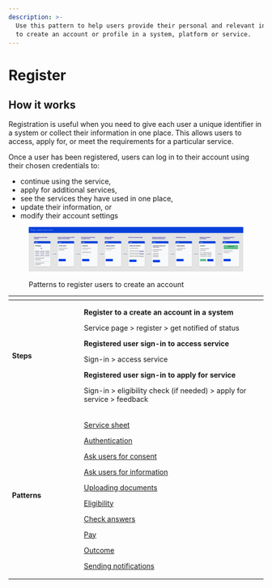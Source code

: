 ```yaml
---
description: >-
  Use this pattern to help users provide their personal and relevant information
  to create an account or profile in a system, platform or service.
---
```


# Register

## How it works

Registration is useful when you need to give each user a unique identifier in a system or collect their information in one place. This allows users to access, apply for, or meet the requirements for a particular service.&#x20;

Once a user has been registered, users can log in to their account using their chosen credentials to:

* continue using the service,&#x20;
* apply for additional services,&#x20;
* see the services they have used in one place,
* update their information, or&#x20;
* modify their account settings&#x20;

<figure><img src="../../.gitbook/assets/image (6).png" alt=""><figcaption><p>Patterns to register users to create an account</p></figcaption></figure>

<table data-header-hidden><thead><tr><th width="128"></th><th></th></tr></thead><tbody><tr><td><strong>Steps</strong> </td><td><p><strong>Register to a create an account in a system</strong></p><p>Service page > register >  get notified of status</p><p></p><p><strong>Registered user sign-in to access service</strong></p><p>Sign-in > access service</p><p></p><p><strong>Registered user sign-in to apply for service</strong></p><p>Sign-in > eligibility check (if needed) > apply for service > feedback</p></td></tr><tr><td><strong>Patterns</strong></td><td><p><a href="../design-patterns/service-sheet.md">Service sheet </a></p><p><a href="authenticate.md">Authentication</a></p><p><a href="../design-patterns/asking-users-for-consent.md">Ask users for consent</a></p><p><a href="../design-patterns/asking-users-for-information.md">Ask users for information</a></p><p><a href="../design-patterns/uploading-documents.md">Uploading documents</a></p><p><a href="check-a-users-eligibility.md">Eligibility</a></p><p><a href="../design-patterns/check-answers.md">Check answers</a></p><p><a href="pay.md">Pay</a></p><p><a href="../design-patterns/outcome.md">Outcome</a></p><p><a href="../design-patterns/sending-notifications.md">Sending notifications</a></p></td></tr></tbody></table>


